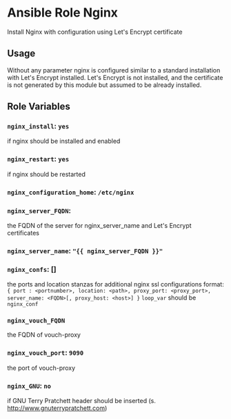 # Ansible Role Nginx
Install Nginx with configuration using Let's Encrypt certificate

## Usage
Without any parameter nginx is configured similar to a standard installation 
with Let's Encrypt installed.
Let's Encrypt is not installed, 
and the certificate is not generated by this module but assumed to be already installed.

## Role Variables

### `nginx_install`: `yes`

if nginx should be installed and enabled

### `nginx_restart`: `yes`

if nginx should be restarted

### `nginx_configuration_home`: `/etc/nginx`

### `nginx_server_FQDN`:

the FQDN of the server for nginx_server_name and Let's Encrypt certificates

### `nginx_server_name`: `"{{ nginx_server_FQDN }}"`

### `nginx_confs`: []

the ports and location stanzas for additional nginx ssl configurations
format: `{ port : <portnumber>, location: <path>, proxy_port: <proxy_port>, server_name: <FQDN>[, proxy_host: <host>] }`
`loop_var` should be `nginx_conf`

### `nginx_vouch_FQDN`

the FQDN of vouch-proxy

### `nginx_vouch_port`: `9090`

the port of vouch-proxy

### `nginx_GNU`: `no`

if GNU Terry Pratchett header should be inserted (s. http://www.gnuterrypratchett.com)